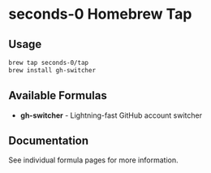 # seconds-0 Homebrew Tap

## Usage

```bash
brew tap seconds-0/tap
brew install gh-switcher
```

## Available Formulas

- **gh-switcher** - Lightning-fast GitHub account switcher

## Documentation

See individual formula pages for more information.